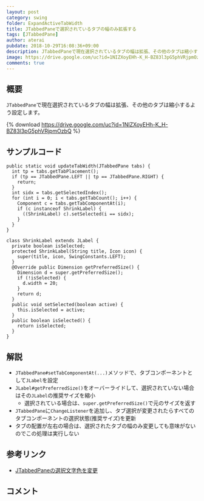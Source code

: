 ```yaml
---
layout: post
category: swing
folder: ExpandActiveTabWidth
title: JTabbedPaneで選択されているタブの幅のみ拡張する
tags: [JTabbedPane]
author: aterai
pubdate: 2018-10-29T16:08:36+09:00
description: JTabbedPaneで現在選択されているタブの幅は拡張、その他のタブは縮小するよう設定します。
image: https://drive.google.com/uc?id=1NIZXoyEHh-K_H-BZ83l3pG5phVRjpmOzbQ
comments: true
---
```

## 概要
`JTabbedPane`で現在選択されているタブの幅は拡張、その他のタブは縮小するよう設定します。

{% download https://drive.google.com/uc?id=1NIZXoyEHh-K_H-BZ83l3pG5phVRjpmOzbQ %}

## サンプルコード
<pre class="prettyprint"><code>public static void updateTabWidth(JTabbedPane tabs) {
  int tp = tabs.getTabPlacement();
  if (tp == JTabbedPane.LEFT || tp == JTabbedPane.RIGHT) {
    return;
  }
  int sidx = tabs.getSelectedIndex();
  for (int i = 0; i &lt; tabs.getTabCount(); i++) {
    Component c = tabs.getTabComponentAt(i);
    if (c instanceof ShrinkLabel) {
      ((ShrinkLabel) c).setSelected(i == sidx);
    }
  }
}

class ShrinkLabel extends JLabel {
  private boolean isSelected;
  protected ShrinkLabel(String title, Icon icon) {
    super(title, icon, SwingConstants.LEFT);
  }
  @Override public Dimension getPreferredSize() {
    Dimension d = super.getPreferredSize();
    if (!isSelected) {
      d.width = 20;
    }
    return d;
  }
  public void setSelected(boolean active) {
    this.isSelected = active;
  }
  public boolean isSelected() {
    return isSelected;
  }
}
</code></pre>

## 解説
- `JTabbedPane#setTabComponentAt(...)`メソッドで、タブコンポーネントとして`JLabel`を設定
- `JLabel#getPreferredSize()`をオーバーライドして、選択されていない場合はその`JLabel`の推奨サイズを縮小
    - 選択されている場合は、`super.getPreferredSize()`で元のサイズを返す
- `JTabbedPane`に`ChangeListener`を追加し、タブ選択が変更されたらすべてのタブコンポーネントの選択状態(推奨サイズ)を更新
- タブの配置が左右の場合は、選択されたタブの幅のみ変更しても意味がないのでこの処理は実行しない

<!-- dummy comment line for breaking list -->

## 参考リンク
- [JTabbedPaneの選択文字色を変更](https://ateraimemo.com/Swing/ColorTab.html)

<!-- dummy comment line for breaking list -->

## コメント
